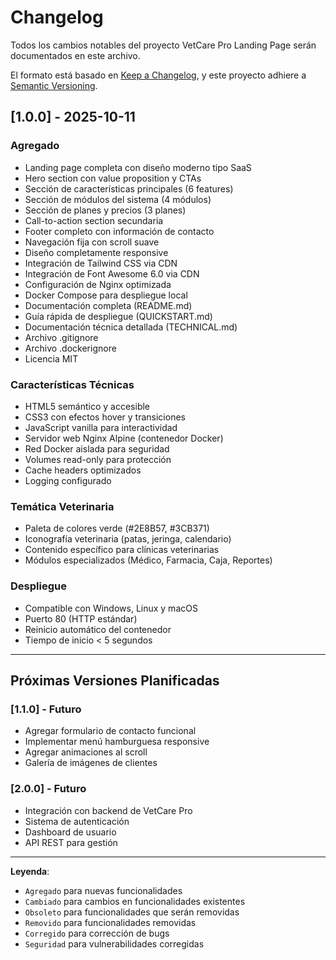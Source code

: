 # Changelog

Todos los cambios notables del proyecto VetCare Pro Landing Page serán documentados en este archivo.

El formato está basado en [Keep a Changelog](https://keepachangelog.com/es-ES/1.0.0/),
y este proyecto adhiere a [Semantic Versioning](https://semver.org/lang/es/).

## [1.0.0] - 2025-10-11

### Agregado
- Landing page completa con diseño moderno tipo SaaS
- Hero section con value proposition y CTAs
- Sección de características principales (6 features)
- Sección de módulos del sistema (4 módulos)
- Sección de planes y precios (3 planes)
- Call-to-action section secundaria
- Footer completo con información de contacto
- Navegación fija con scroll suave
- Diseño completamente responsive
- Integración de Tailwind CSS via CDN
- Integración de Font Awesome 6.0 via CDN
- Configuración de Nginx optimizada
- Docker Compose para despliegue local
- Documentación completa (README.md)
- Guía rápida de despliegue (QUICKSTART.md)
- Documentación técnica detallada (TECHNICAL.md)
- Archivo .gitignore
- Archivo .dockerignore
- Licencia MIT

### Características Técnicas
- HTML5 semántico y accesible
- CSS3 con efectos hover y transiciones
- JavaScript vanilla para interactividad
- Servidor web Nginx Alpine (contenedor Docker)
- Red Docker aislada para seguridad
- Volumes read-only para protección
- Cache headers optimizados
- Logging configurado

### Temática Veterinaria
- Paleta de colores verde (#2E8B57, #3CB371)
- Iconografía veterinaria (patas, jeringa, calendario)
- Contenido específico para clínicas veterinarias
- Módulos especializados (Médico, Farmacia, Caja, Reportes)

### Despliegue
- Compatible con Windows, Linux y macOS
- Puerto 80 (HTTP estándar)
- Reinicio automático del contenedor
- Tiempo de inicio < 5 segundos

---

## Próximas Versiones Planificadas

### [1.1.0] - Futuro
- Agregar formulario de contacto funcional
- Implementar menú hamburguesa responsive
- Agregar animaciones al scroll
- Galería de imágenes de clientes

### [2.0.0] - Futuro
- Integración con backend de VetCare Pro
- Sistema de autenticación
- Dashboard de usuario
- API REST para gestión

---

**Leyenda**:
- `Agregado` para nuevas funcionalidades
- `Cambiado` para cambios en funcionalidades existentes
- `Obsoleto` para funcionalidades que serán removidas
- `Removido` para funcionalidades removidas
- `Corregido` para corrección de bugs
- `Seguridad` para vulnerabilidades corregidas

